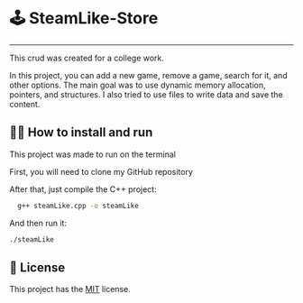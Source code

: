 # 🕹️ SteamLike-Store
---
This crud was created for a college work.

In this project, you can add a new game, remove a game, search for it, and other options.
The main goal was to use dynamic memory allocation, pointers, and structures. I also tried to use files to write data and save the content.

## 👨‍💻 How to install and run

This project was made to run on the terminal

First, you will need to clone my GitHub repository

After that, just compile the C++ project: 

```bash
  g++ steamLike.cpp -o steamLike
```

And then run it:
```bash
./steamLike
```

## 📝 License
This project has the [MIT](https://choosealicense.com/licenses/mit/) license.
